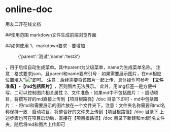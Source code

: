 # online-doc
用友二开在线文档

##使用范围
  markdown文件生成前端浏览界面

##如何使用
  1、markdown要求
     - 要增加<menu>{'parent':'测试','name':'test3'}</menu>，用于后续自动生成菜单。其中parent为父级菜单，name为生成菜单名称。
       注意：格式要求json，且parent和name要有引号
     - 如果需要展示图片，在md相应位置填入"<img src='图片名称'/>"即可。
       注意：后续需要将该图片一起上传，具体操作可参考 **【文件准备】-【md包括图片】**，否则图片无法展示。
            此外，用img标签一是方便书写，二可以控制图片相关属性
  2、文件准备
     - 如果md中不包括图片：
       - 启动项目，将撰写好的md直接上传到【项目根路径】/doc 目录下即可
     - md中包括图片：
       - 将md和需要展示的图片放在一个文件夹下，注意：文件夹名称需要和md名称保持一致
       - 启动项目，将整合好的文件夹上传到【项目根路径】/doc 目录下
       上述步骤也可在项目启动后，直接在【项目根路径】/doc 目录下新建和md同名文件夹，随后将md和图片上传即可
